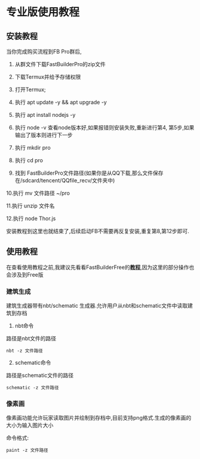 # 专业版使用教程

## 安装教程

当你完成购买流程到FB Pro群后,

1. 从群文件下载FastBuilderPro的zip文件

2. 下载Termux并给予存储权限

3. 打开Termux;

4. 执行 apt update -y && apt upgrade -y 

5. 执行 apt install nodejs -y

6. 执行 node -v 查看node版本好,如果报错则安装失败,重新进行第4, 第5步,如果输出了版本则进行下一步

7. 执行 mkdir pro

8. 执行 cd pro

9. 找到 FastBuilderPro文件路径(如果你是从QQ下载,那么文件保存在/sdcard/tencent/QQfile_recv/文件夹中)

10.执行 mv 文件路径 ~/pro

11.执行 unzip 文件名

12.执行 node Thor.js

安装教程到这里也就结束了,后续启动FB不需要再反复安装,重复第8,第12步即可.

## 使用教程
在查看使用教程之前,我建议先看看FastBuilderFree的[**教程**](./tutorial.md),因为这里的部分操作也会涉及到Free版

### 建筑生成
建筑生成器带有nbt/schematic 生成器.允许用户从nbt和schematic文件中读取建筑到存档

1. nbt命令

路径是nbt文件的路径

`nbt -z 文件路径`

2. schematic命令

路径是schematic文件的路径

`schematic -z 文件路径`

### 像素画
像素画功能允许玩家读取图片并绘制到存档中,目前支持png格式.生成的像素画的大小为输入图片大小

命令格式: 

`paint -z 文件路径`

